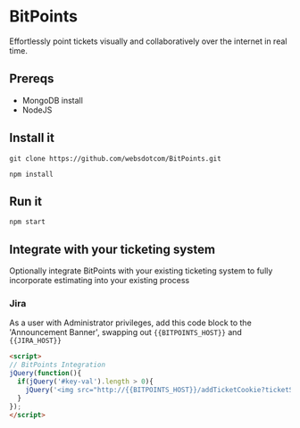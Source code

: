 BitPoints
=========
Effortlessly point tickets visually and collaboratively over the internet in real time.

## Prereqs
* MongoDB install
* NodeJS

## Install it
`git clone https://github.com/websdotcom/BitPoints.git`

`npm install`

## Run it
`npm start`

## Integrate with your ticketing system
Optionally integrate BitPoints with your existing ticketing system to fully incorporate estimating into your existing process

### Jira
As a user with Administrator privileges, add this code block to the 'Announcement Banner', swapping out `{{BITPOINTS_HOST}}` and `{{JIRA_HOST}}`
```HTML
<script>
// BitPoints Integration
jQuery(function(){
  if(jQuery('#key-val').length > 0){
    jQuery('<img src="http://{{BITPOINTS_HOST}}/addTicketCookie?ticketSystem=jira&ticketHost={{JIRA_HOST}}&ticketID='+jQuery('#key-val').text()+'&ticketTitle='+encodeURIComponent(jQuery('#summary-val').text())+'" style="width:1px;height:1px;position:absolute;" />').appendTo('body');
  }
});
</script>
```
